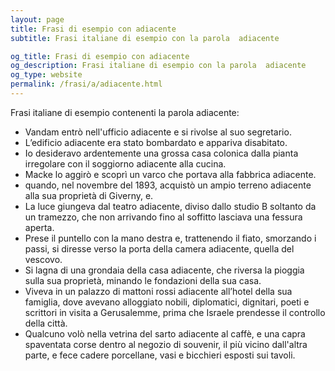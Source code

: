 ```yaml
---
layout: page
title: Frasi di esempio con adiacente 
subtitle: Frasi italiane di esempio con la parola  adiacente

og_title: Frasi di esempio con adiacente 
og_description: Frasi italiane di esempio con la parola  adiacente
og_type: website
permalink: /frasi/a/adiacente.html
---
```


Frasi italiane di esempio contenenti la parola adiacente:


- Vandam entrò nell'ufficio adiacente e si rivolse al suo segretario.
- L’edificio adiacente era stato bombardato e appariva disabitato.
- Io desideravo ardentemente una grossa casa colonica dalla pianta irregolare con il soggiorno adiacente alla cucina.
- Macke lo aggirò e scoprì un varco che portava alla fabbrica adiacente.
- quando, nel novembre del 1893, acquistò un ampio terreno adiacente alla sua proprietà di Giverny, e.
- La luce giungeva dal teatro adiacente, diviso dallo studio B soltanto da un tramezzo, che non arrivando fino al soffitto lasciava una fessura aperta.
- Prese il puntello con la mano destra e, trattenendo il fiato, smorzando i passi, si diresse verso la porta della camera adiacente, quella del vescovo.
- Si lagna di una grondaia della casa adiacente, che riversa la pioggia sulla sua proprietà, minando le fondazioni della sua casa.
- Viveva in un palazzo di mattoni rossi adiacente all’hotel della sua famiglia, dove avevano alloggiato nobili, diplomatici, dignitari, poeti e scrittori in visita a Gerusalemme, prima che Israele prendesse il controllo della città.
- Qualcuno volò nella vetrina del sarto adiacente al caffè, e una capra spaventata corse dentro al negozio di souvenir, il più vicino dall'altra parte, e fece cadere porcellane, vasi e bicchieri esposti sui tavoli.
